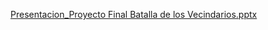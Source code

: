 [Presentacion_Proyecto Final Batalla de los Vecindarios.pptx](https://github.com/simchrist/simchrist/files/11778279/Presentacion_Proyecto.Final.Batalla.de.los.Vecindarios.pptx)

